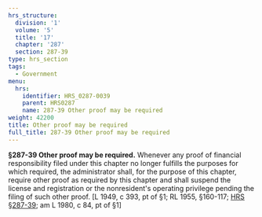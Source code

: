 ```yaml
---
hrs_structure:
  division: '1'
  volume: '5'
  title: '17'
  chapter: '287'
  section: 287-39
type: hrs_section
tags:
  - Government
menu:
  hrs:
    identifier: HRS_0287-0039
    parent: HRS0287
    name: 287-39 Other proof may be required
weight: 42200
title: Other proof may be required
full_title: 287-39 Other proof may be required
---
```

**§287-39 Other proof may be required.** Whenever any proof of financial responsibility filed under this chapter no longer fulfills the purposes for which required, the administrator shall, for the purpose of this chapter, require other proof as required by this chapter and shall suspend the license and registration or the nonresident's operating privilege pending the filing of such other proof. [L 1949, c 393, pt of §1; RL 1955, §160-117; [HRS §287-39](/title-17/chapter-287/section-287-39/); am L 1980, c 84, pt of §1]